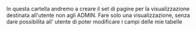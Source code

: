 In questa cartella andremo a creare il set di pagine per la visualizzazione destinata all'utente non agli ADMIN.
Fare solo una visualizzazione, senza dare possibilita all' utente di poter modificare i campi delle mie tabelle
